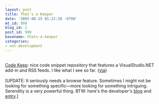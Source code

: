 ```yaml
---
layout: post
title: That's a Keeper
date: '2005-08-25 01:22:28 -0700'
mt_id: 999
blog_id: 1
post_id: 999
basename: thats-a-keeper
categories:
- net-development
---
```

<br /><a href="http://www.codekeep.net/">Code Keep</a>: nice code snippet repository that features a VisualStudio.NET add-in and RSS feeds. I like what I see so far. {<a href="http://myst-technology.com/mysmartchannels/public/blog/100814">via</a>}<br /><br />[UPDATE: It seriously needs a browse feature. Sometimes I might not be looking for something specific&#x2014;more looking for something intriguing. Serendity is a very powerful thing. BTW: here's the developer's <a href="http://loudcarrot.com/Blogs/dave/">blog</a> and <a href="http://loudcarrot.com/Blogs/dave/archive/2005/08/20/4921.aspx">entry</a>.]<br /><br /><br />
